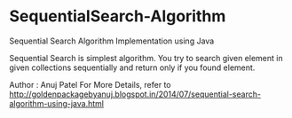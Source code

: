 SequentialSearch-Algorithm
==========================

Sequential Search Algorithm Implementation using Java

Sequential Search is simplest algorithm. You try to search given element in given collections sequentially and return only if you found element.

Author : Anuj Patel
For More Details, refer to http://goldenpackagebyanuj.blogspot.in/2014/07/sequential-search-algorithm-using-java.html

